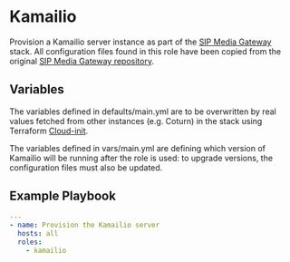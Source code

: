 # Kamailio

Provision a Kamailio server instance as part of the [SIP Media Gateway](https://github.com/Renater/SIPMediaGW) stack. All configuration files found in this role have been copied from the original [SIP Media Gateway repository](https://github.com/Renater/SIPMediaGW).


## Variables

The variables defined in defaults/main.yml are to be overwritten by real values fetched from other instances (e.g. Coturn) in the stack using Terraform [Cloud-init](../../../terraform/kamailio.cloud-init.sh).

The variables defined in vars/main.yml are defining which version of Kamailio will be running after the role is used: to upgrade versions, the configuration files must also be updated.


## Example Playbook

```yaml
---
- name: Provision the Kamailio server
  hosts: all
  roles:
    - kamailio
```